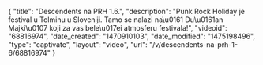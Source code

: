 {
    "title": "Descendents na PRH 1.6.",
    "description": "Punk Rock Holiday je festival u Tolminu u Sloveniji. Tamo se nalazi na\u0161 Du\u0161an Majki\u0107 koji za vas bele\u017ei atmosferu festivala!",
    "videoid": "68816974",
    "date_created": "1470910103",
    "date_modified": "1475198496",
    "type": "captivate",
    "layout": "video",
    "url": "\/v\/descendents-na-prh-1-6\/68816974"
}